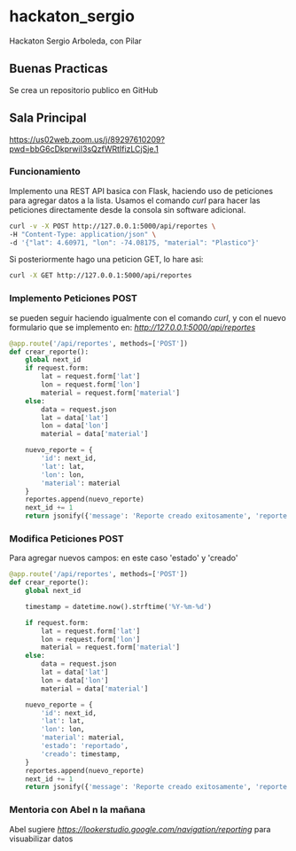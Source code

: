# hackaton_sergio
Hackaton Sergio Arboleda, con Pilar

## Buenas Practicas

Se crea un repositorio publico en GitHub 

## Sala Principal

https://us02web.zoom.us/j/89297610209?pwd=bbG6cDkprwiI3sQzfWRtIfizLCjSje.1

### Funcionamiento

Implemento una REST API basica con Flask, haciendo uso de peticiones para agregar datos a la lista. Usamos el comando *curl* para hacer las peticiones directamente desde la consola sin software adicional.

```sh
curl -v -X POST http://127.0.0.1:5000/api/reportes \
-H "Content-Type: application/json" \
-d '{"lat": 4.60971, "lon": -74.08175, "material": "Plastico"}'
```

Si posteriormente hago una peticion GET, lo hare asi:


```sh
curl -X GET http://127.0.0.1:5000/api/reportes

```

### Implemento Peticiones POST

se pueden seguir haciendo igualmente con el comando *curl*, y con el nuevo formulario que se implemento en: *http://127.0.0.1:5000/api/reportes*

```py
@app.route('/api/reportes', methods=['POST'])
def crear_reporte():
    global next_id
    if request.form:
        lat = request.form['lat']
        lon = request.form['lon']
        material = request.form['material']
    else:
        data = request.json
        lat = data['lat']
        lon = data['lon']
        material = data['material']

    nuevo_reporte = {
        'id': next_id,
        'lat': lat,
        'lon': lon,
        'material': material
    }
    reportes.append(nuevo_reporte)
    next_id += 1
    return jsonify({'message': 'Reporte creado exitosamente', 'reporte': nuevo_reporte}), 201
```

### Modifica Peticiones POST

Para agregar nuevos campos: en este caso 'estado' y 'creado'

```py
@app.route('/api/reportes', methods=['POST'])
def crear_reporte():
    global next_id

    timestamp = datetime.now().strftime('%Y-%m-%d')

    if request.form:
        lat = request.form['lat']
        lon = request.form['lon']
        material = request.form['material']
    else:
        data = request.json
        lat = data['lat']
        lon = data['lon']
        material = data['material']

    nuevo_reporte = {
        'id': next_id,
        'lat': lat,
        'lon': lon,
        'material': material,
        'estado': 'reportado',
        'creado': timestamp,
    }
    reportes.append(nuevo_reporte)
    next_id += 1
    return jsonify({'message': 'Reporte creado exitosamente', 'reporte': nuevo_reporte}), 201
```


### Mentoria con Abel n la mañana 

Abel sugiere *https://lookerstudio.google.com/navigation/reporting* para visuabilizar datos